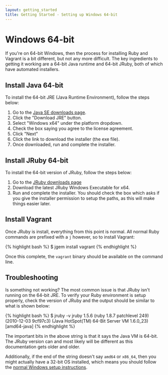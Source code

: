 ```yaml
---
layout: getting_started
title: Getting Started - Setting up Windows 64-bit
---
```

# Windows 64-bit

If you're on 64-bit Windows, then the process for installing Ruby and
Vagrant is a bit different, but not any more difficult. The key
ingredients to getting it working are a 64-bit Java runtime and
64-bit JRuby, both of which have automated installers.

## Install Java 64-bit

To install the 64-bit JRE (Java Runtime Environment), follow the
steps below:

1. Go to the [Java SE downloads page](http://www.oracle.com/technetwork/java/javase/downloads/index.html).
2. Click the "Download JRE" button.
3. Select "Windows x64" under the platform dropdown.
4. Check the box saying you agree to the license agreement.
5. Click "Next"
6. Click the link to download the installer (the exe file).
7. Once downloaded, run and complete the installer.

## Install JRuby 64-bit

To install the 64-bit version of JRuby, follow the steps below:

1. Go to the [JRuby downloads page](http://jruby.org/download)
2. Download the latest JRuby Windows Executable for x64.
3. Run and complete the installer. You should check the box which
   asks if you give the installer permission to setup the paths,
   as this will make things easier later.

## Install Vagrant

Once JRuby is install, everything from this point is normal. All normal
Ruby commands are prefixed with a `j` however, so to install Vagrant:

{% highlight bash %}
$ jgem install vagrant
{% endhighlight %}

Once this complete, the `vagrant` binary should be available on the
command line.

## Troubleshooting

Is something not working? The most common issue is that JRuby isn't
running on the 64-bit JRE. To verify your Ruby environment is setup
properly, check the version of JRuby and the output should be similar
to what is shown below:

{% highlight bash %}
$ jruby -v
jruby 1.5.6 (ruby 1.8.7 patchlevel 249) (2010-12-03 9cf97c3) (Java HotSpot(TM)
64-Bit Server VM 1.6.0_23) [amd64-java]
{% endhighlight %}

The important bits in the above string is that it says the Java
VM is 64-bit. The JRuby version can and most likely will be different
as this documentation gets older and older.

Additionally, if the end of the string doesn't say `amd64` or `x86_64`, then
you might actually have a 32-bit OS installed, which means you should
follow the [normal Windows setup instructions](/docs/getting-started/setup/windows.html).
